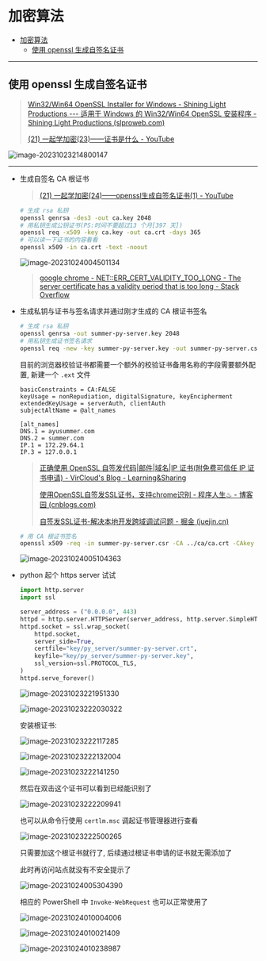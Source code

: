# 加密算法

- [加密算法](#加密算法)
  - [使用 openssl 生成自签名证书](#使用-openssl-生成自签名证书)

---

## 使用 openssl 生成自签名证书

> [Win32/Win64 OpenSSL Installer for Windows - Shining Light Productions --- 适用于 Windows 的 Win32/Win64 OpenSSL 安装程序 - Shining Light Productions (slproweb.com)](https://slproweb.com/products/Win32OpenSSL.html)
>
> [(21) 一起学加密(23)——证书是什么 - YouTube](https://www.youtube.com/watch?v=1fln7glmX1E&list=PLfQqWeOCIH4AZt3TiSRP4UuL_Y3gxYPAW&index=23)

![image-20231023214800147](http://cdn.ayusummer233.top/DailyNotes/202310232148230.png)

---

- 生成自签名 CA 根证书

  > [(21) 一起学加密(24)——openssl生成自签名证书(1) - YouTube](https://www.youtube.com/watch?v=2sG8lLxOiLU&list=PLfQqWeOCIH4AZt3TiSRP4UuL_Y3gxYPAW&index=24)

  ```bash
  # 生成 rsa 私钥
  openssl genrsa -des3 -out ca.key 2048
  # 用私钥生成公钥证书(PS:时间不要超过13 个月[397 天])
  openssl req -x509 -key ca.key -out ca.crt -days 365
  # 可以读一下证书的内容看看
  openssl x509 -in ca.crt -text -noout
  ```

  ![image-20231024004501134](http://cdn.ayusummer233.top/DailyNotes/202310240045190.png)

  > [google chrome - NET::ERR_CERT_VALIDITY_TOO_LONG - The server certificate has a validity period that is too long - Stack Overflow](https://stackoverflow.com/questions/64597721/neterr-cert-validity-too-long-the-server-certificate-has-a-validity-period-t)

- 生成私钥与证书与签名请求并通过刚才生成的 CA 根证书签名

  ```bash
  # 生成 rsa 私钥
  openssl genrsa -out summer-py-server.key 2048
  # 用私钥生成证书签名请求
  openssl req -new -key summer-py-server.key -out summer-py-server.csr
  ```

  目前的浏览器校验证书都需要一个额外的校验证书备用名称的字段需要额外配置, 新建一个 `.ext` 文件

  ```properties
  basicConstraints = CA:FALSE
  keyUsage = nonRepudiation, digitalSignature, keyEncipherment
  extendedKeyUsage = serverAuth, clientAuth
  subjectAltName = @alt_names
  
  [alt_names]
  DNS.1 = ayusummer.com
  DNS.2 = summer.com
  IP.1 = 172.29.64.1
  IP.3 = 127.0.0.1
  ```

  > [正确使用 OpenSSL 自签发代码|邮件|域名|IP 证书(附免费可信任 IP 证书申请)  - VirCloud's Blog - Learning&Sharing](https://vircloud.net/operations/sign-ip-crt.html)
  >
  > [使用OpenSSL自签发SSL证书，支持chrome识别 - 程序人生♨︎ - 博客园 (cnblogs.com)](https://www.cnblogs.com/springwind2006/p/14273387.html)
  >
  > [自签发SSL证书-解决本地开发跨域调试问题 - 掘金 (juejin.cn)](https://juejin.cn/post/7130417753483116557)

  ```bash
  # 用 CA 根证书签名
  openssl x509 -req -in summer-py-server.csr -CA ../ca/ca.crt -CAkey ../ca/ca.key -extfile ext.ext -set_serial 01 -out summer-py-server.crt -days 365
  ```

  ![image-20231024005104363](http://cdn.ayusummer233.top/DailyNotes/202310240051408.png)

- python 起个 https server 试试

  ```python
  import http.server
  import ssl
  
  server_address = ("0.0.0.0", 443)
  httpd = http.server.HTTPServer(server_address, http.server.SimpleHTTPRequestHandler)
  httpd.socket = ssl.wrap_socket(
      httpd.socket,
      server_side=True,
      certfile="key/py_server/summer-py-server.crt",
      keyfile="key/py_server/summer-py-server.key",
      ssl_version=ssl.PROTOCOL_TLS,
  )
  httpd.serve_forever()
  
  ```

  ![image-20231023221951330](http://cdn.ayusummer233.top/DailyNotes/202310232219356.png)

  ![image-20231023222030322](http://cdn.ayusummer233.top/DailyNotes/202310232220365.png)

  安装根证书:

  ![image-20231023222117285](http://cdn.ayusummer233.top/DailyNotes/202310232221334.png)

  ![image-20231023222132004](http://cdn.ayusummer233.top/DailyNotes/202310232221021.png)

  ![image-20231023222141250](http://cdn.ayusummer233.top/DailyNotes/202310232221264.png)

  然后在双击这个证书可以看到已经能识别了

  ![image-20231023222209941](http://cdn.ayusummer233.top/DailyNotes/202310232222957.png)

  也可以从命令行使用 `certlm.msc` 调起证书管理器进行查看
  
  ![image-20231023222500265](http://cdn.ayusummer233.top/DailyNotes/202310232225280.png)
  
  只需要加这个根证书就行了, 后续通过根证书申请的证书就无需添加了
  
  此时再访问站点就没有不安全提示了
  
  ![image-20231024005304390](http://cdn.ayusummer233.top/DailyNotes/202310240053403.png)
  
  相应的 PowerShell 中 `Invoke-WebRequest` 也可以正常使用了
  
  ![image-20231024010004006](http://cdn.ayusummer233.top/DailyNotes/202310240100033.png)
  
  ![image-20231024010021409](http://cdn.ayusummer233.top/DailyNotes/202310240100419.png)
  
  ![image-20231024010238987](http://cdn.ayusummer233.top/DailyNotes/202310240102000.png)
  
  
  
  

